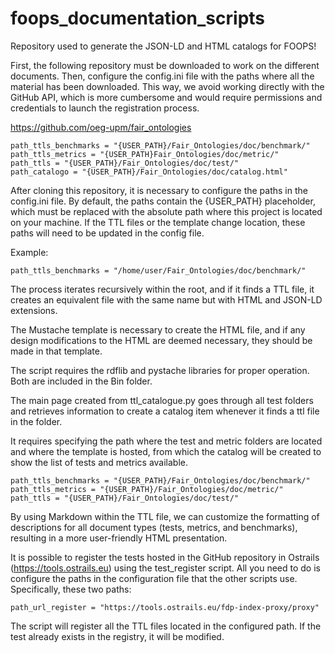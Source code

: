 # foops_documentation_scripts

Repository used to generate the JSON-LD and HTML catalogs for FOOPS!

First, the following repository must be downloaded to work on the different documents. Then, configure the config.ini file with the paths where all the material has been downloaded. This way, we avoid working directly with the GitHub API, which is more cumbersome and would require permissions and credentials to launch the registration process.

https://github.com/oeg-upm/fair_ontologies

```
path_ttls_benchmarks = "{USER_PATH}/Fair_Ontologies/doc/benchmark/"
path_ttls_metrics = "{USER_PATH}Fair_Ontologies/doc/metric/"
path_ttls = "{USER_PATH}/Fair_Ontologies/doc/test/"
path_catalogo = "{USER_PATH}/Fair_Ontologies/doc/catalog.html"
```

After cloning this repository, it is necessary to configure the paths in the config.ini file. By default, the paths contain the {USER_PATH} placeholder, which must be replaced with the absolute path where this project is located on your machine.
If the TTL files or the template change location, these paths will need to be updated in the config file.

Example:

```
path_ttls_benchmarks = "/home/user/Fair_Ontologies/doc/benchmark/"

```

The process iterates recursively within the root, and if it finds a TTL file, it creates an equivalent file with the same name but with HTML and JSON-LD extensions.

The Mustache template is necessary to create the HTML file, and if any design modifications to the HTML are deemed necessary, they should be made in that template.

The script requires the rdflib and pystache libraries for proper operation. Both are included in the Bin folder.

The main page created from ttl_catalogue.py goes through all test folders and retrieves information to create a catalog item whenever it finds a ttl file in the folder.

It requires specifying the path where the test and metric folders are located and where the template is hosted, from which the catalog will be created to show the list of tests and metrics available.

```
path_ttls_benchmarks = "{USER_PATH}/Fair_Ontologies/doc/benchmark/"
path_ttls_metrics = "{USER_PATH}/Fair_Ontologies/doc/metric/"
path_ttls = "{USER_PATH}/Fair_Ontologies/doc/test/"
```

By using Markdown within the TTL file, we can customize the formatting of descriptions for all document types (tests, metrics, and benchmarks), resulting in a more user-friendly HTML presentation.

It is possible to register the tests hosted in the GitHub repository in Ostrails (https://tools.ostrails.eu) using the test_register script. All you need to do is configure the paths in the configuration file that the other scripts use. Specifically, these two paths:

```
path_url_register = "https://tools.ostrails.eu/fdp-index-proxy/proxy"
```

The script will register all the TTL files located in the configured path. If the test already exists in the registry, it will be modified.
